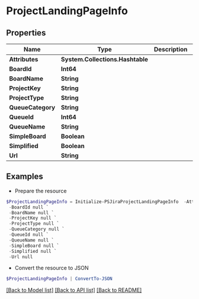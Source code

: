 # ProjectLandingPageInfo
## Properties

Name | Type | Description | Notes
------------ | ------------- | ------------- | -------------
**Attributes** | **System.Collections.Hashtable** |  | [optional] 
**BoardId** | **Int64** |  | [optional] 
**BoardName** | **String** |  | [optional] 
**ProjectKey** | **String** |  | [optional] 
**ProjectType** | **String** |  | [optional] 
**QueueCategory** | **String** |  | [optional] 
**QueueId** | **Int64** |  | [optional] 
**QueueName** | **String** |  | [optional] 
**SimpleBoard** | **Boolean** |  | [optional] 
**Simplified** | **Boolean** |  | [optional] 
**Url** | **String** |  | [optional] 

## Examples

- Prepare the resource
```powershell
$ProjectLandingPageInfo = Initialize-PSJiraProjectLandingPageInfo  -Attributes null `
 -BoardId null `
 -BoardName null `
 -ProjectKey null `
 -ProjectType null `
 -QueueCategory null `
 -QueueId null `
 -QueueName null `
 -SimpleBoard null `
 -Simplified null `
 -Url null
```

- Convert the resource to JSON
```powershell
$ProjectLandingPageInfo | ConvertTo-JSON
```

[[Back to Model list]](../README.md#documentation-for-models) [[Back to API list]](../README.md#documentation-for-api-endpoints) [[Back to README]](../README.md)

